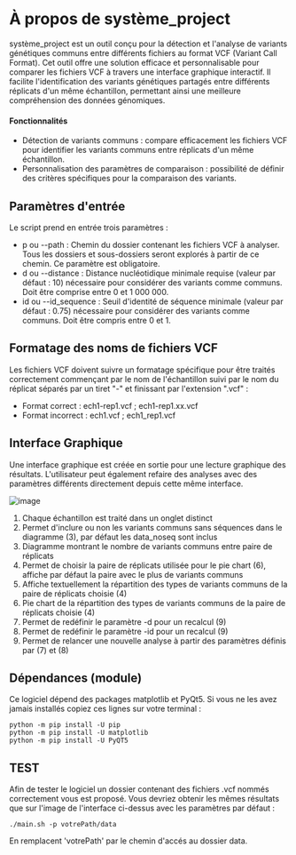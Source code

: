 # À propos de système_project

système_project est un outil conçu pour la détection et l'analyse de variants génétiques communs entre différents fichiers au format VCF (Variant Call Format). Cet outil offre une solution efficace et personnalisable pour comparer les fichiers VCF  à travers une interface graphique interactif. Il facilite l'identification des variants génétiques partagés entre différents réplicats d'un même échantillon, permettant ainsi une meilleure compréhension des données génomiques.
#### Fonctionnalités

- Détection de variants communs : compare efficacement les fichiers VCF pour identifier les variants communs entre réplicats d'un même échantillon.
- Personnalisation des paramètres de comparaison : possibilité de définir des critères spécifiques pour la comparaison des variants.

## Paramètres d'entrée

Le script prend en entrée trois paramètres :

- p ou --path : Chemin du dossier contenant les fichiers VCF à analyser. Tous les dossiers et sous-dossiers seront explorés à partir de ce chemin. Ce paramètre est obligatoire.
- d ou --distance : Distance nucléotidique minimale requise (valeur par défaut : 10) nécessaire pour considérer des variants comme communs. Doit être comprise entre 0 et 1 000 000.
- id ou --id_sequence : Seuil d'identité de séquence minimale (valeur par défaut : 0.75) nécessaire pour considérer des variants comme communs. Doit être compris entre 0 et 1.
  
## Formatage des noms de fichiers VCF

Les fichiers VCF doivent suivre un formatage spécifique pour être traités correctement commençant par le nom de l'échantillon suivi par le nom du réplicat séparés par un tiret "-" et finissant par l'extension ".vcf" :

- Format correct :  ech1-rep1.vcf ; ech1-rep1.xx.vcf
- Format incorrect : ech1.vcf ; ech1_rep1.vcf

## Interface Graphique
Une interface graphique est créée en sortie pour une lecture graphique des résultats. L'utilisateur peut également refaire des analyses avec des paramètres différents directement depuis cette même interface.

![image](https://github.com/Hugo-Blvr/systeme_project/assets/152957598/974d375b-3a17-49b6-a093-1c12d8e10ddd)

1) Chaque échantillon est traité dans un onglet distinct
2) Permet d'inclure ou non les variants communs sans séquences dans le diagramme (3), par défaut les data_noseq sont inclus
3) Diagramme montrant le nombre de variants communs entre paire de réplicats
4) Permet de choisir la paire de réplicats utilisée pour le pie chart (6), affiche par défaut la paire avec le plus de variants communs
5) Affiche textuellement la répartition des types de variants communs de la paire de réplicats choisie (4)
6) Pie chart de la répartition des types de variants communs de la paire de réplicats choisie (4)
7) Permet de redéfinir le paramètre -d pour un recalcul (9)
8) Permet de redéfinir le paramètre -id pour un recalcul (9)
9) Permet de relancer une nouvelle analyse à partir des paramètres définis par (7) et (8)

## Dépendances (module)
Ce logiciel dépend des packages matplotlib et PyQt5. Si vous ne les avez jamais installés copiez ces lignes sur votre terminal :

    python -m pip install -U pip
    python -m pip install -U matplotlib
    python -m pip install -U PyQT5

## TEST
Afin de tester le logiciel un dossier contenant des fichiers .vcf nommés correctement vous est proposé. Vous devriez obtenir les mêmes résultats que sur l'image de l'interface ci-dessus avec les paramètres par défaut : 
    
    ./main.sh -p votrePath/data
En remplacent 'votrePath' par le chemin d'accés au dossier data.
